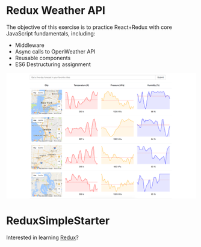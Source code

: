 # Redux Weather API

The objective of this exercise is to practice React+Redux with core JavaScript fundamentals, including:

+ Middleware
+ Async calls to OpenWeather API
+ Reusable components
+ ES6 Destructuring assignment

![screenshot](screenshot.png?raw=true "Title")

# ReduxSimpleStarter

Interested in learning [Redux](https://www.udemy.com/react-redux/)?
